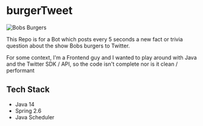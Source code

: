 # burgerTweet

![Bobs Burgers](https://resizing.flixster.com/Ivm2gkMSL21r6DfcGgyENcm3Dvs=/206x305/v2/https://resizing.flixster.com/Ah0TQaVXQjQJWiNIjZMKcy8_97w=/ems.ZW1zLXByZC1hc3NldHMvdHZzZWFzb24vUlRUVjg1ODIzMy53ZWJw)

This Repo is for a Bot which posts every 5 seconds a new fact or trivia question about the show Bobs burgers to Twitter.

For some context, I'm a Frontend guy and I wanted to play around with Java and the Twitter SDK / API, so the code isn't complete nor is it clean / performant


## Tech Stack ##
- Java 14
- Spring 2.6
- Java Scheduler
